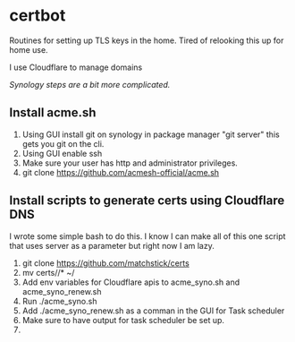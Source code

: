 # certbot
Routines for setting up TLS keys in the home.
Tired of relooking this up for home use.

I use Cloudflare to manage domains


*Synology steps are a bit more complicated.*


## Install acme.sh
1. Using GUI install git on synology in package manager "git server" this gets
   you git on the cli.
1. Using GUI enable ssh
1. Make sure your user has http and administrator privileges.
1. git clone https://github.com/acmesh-official/acme.sh

## Install scripts to generate certs using Cloudflare DNS
I wrote some simple bash to do this. I know I can make all of this one 
script that uses server as a parameter but right now I am lazy.

1. git clone https://github.com/matchstick/certs
1. mv certs/<server>/* ~/
1. Add env variables for Cloudflare apis to acme_syno.sh and acme_syno_renew.sh
1. Run ./acme_syno.sh
1. Add ./acme_syno_renew.sh as a comman in the GUI for Task scheduler
1. Make sure to have output for task scheduler be set up.
1.
